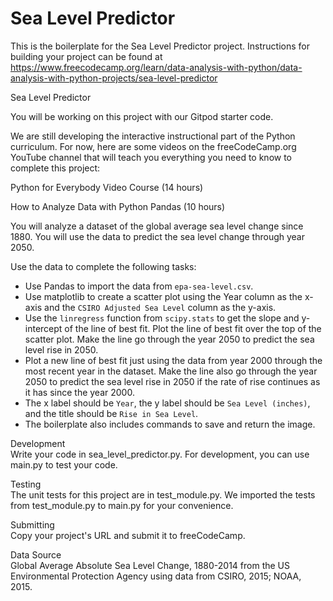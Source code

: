 # Sea Level Predictor

This is the boilerplate for the Sea Level Predictor project. Instructions for building your project can be found at https://www.freecodecamp.org/learn/data-analysis-with-python/data-analysis-with-python-projects/sea-level-predictor

Sea Level Predictor

You will be working on this project with our Gitpod starter code.

We are still developing the interactive instructional part of the Python curriculum. For now, here are some videos on the freeCodeCamp.org YouTube channel that will teach you everything you need to know to complete this project:

Python for Everybody Video Course (14 hours)

How to Analyze Data with Python Pandas (10 hours)

You will analyze a dataset of the global average sea level change since 1880. You will use the data to predict the sea level change through year 2050.

Use the data to complete the following tasks:

- Use Pandas to import the data from `epa-sea-level.csv`.
- Use matplotlib to create a scatter plot using the Year column as the x-axis and the `CSIRO Adjusted Sea Level` column as the y-axis.
- Use the `linregress` function from `scipy.stats` to get the slope and y-intercept of the line of best fit. Plot the line of best fit over the top of the scatter plot. Make the line go through the year 2050 to predict the sea level rise in 2050.
- Plot a new line of best fit just using the data from year 2000 through the most recent year in the dataset. Make the line also go through the year 2050 to predict the sea level rise in 2050 if the rate of rise continues as it has since the year 2000.
- The x label should be `Year`, the y label should be `Sea Level (inches)`, and the title should be `Rise in Sea Level`.
- The boilerplate also includes commands to save and return the image.

Development\
Write your code in sea_level_predictor.py. For development, you can use main.py to test your code.

Testing\
The unit tests for this project are in test_module.py. We imported the tests from test_module.py to main.py for your convenience.

Submitting\
Copy your project's URL and submit it to freeCodeCamp.

Data Source\
Global Average Absolute Sea Level Change, 1880-2014 from the US Environmental Protection Agency using data from CSIRO, 2015; NOAA, 2015.